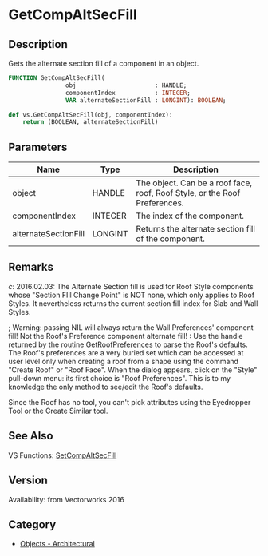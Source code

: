 # GetCompAltSecFill

## Description
Gets the alternate section fill of a component in an object.

```pascal
FUNCTION GetCompAltSecFill(
				obj                      : HANDLE;
				componentIndex           : INTEGER;
				VAR alternateSectionFill : LONGINT): BOOLEAN;
```

```python
def vs.GetCompAltSecFill(obj, componentIndex):
    return (BOOLEAN, alternateSectionFill)
```

## Parameters
|Name|Type|Description|
|---|---|---|
|object|HANDLE|The object. Can be a roof face, roof, Roof Style, or the Roof Preferences.|
|componentIndex|INTEGER|The index of the component.|
|alternateSectionFill|LONGINT|Returns the alternate section fill of the component.|

## Remarks
*_c_*: 2016.02.03:  The Alternate Section fill is used for Roof Style components whose "Section FIll Change Point" is NOT none, which only applies to Roof Styles. It nevertheless returns the current section fill index for Slab and Wall Styles. 

; Warning: passing NIL will always return the Wall Preferences' component fill! Not the Roof's Preference component alternate fill!
: Use the handle returned by the routine [GetRoofPreferences](GetRoofPreferences.md) to parse the Roof's defaults. 
The Roof's preferences are a very buried set which can be accessed at user level only when creating a roof from a shape using the command "Create Roof" or "Roof Face". When the dialog appears, click on the "Style" pull-down menu: its first choice is "Roof Preferences". This is to my knowledge the only method to see/edit the Roof's defaults. 

Since the Roof has no tool, you can't pick attributes using the Eyedropper Tool or the Create Similar tool.

## See Also
VS Functions:
[SetCompAltSecFill](SetCompAltSecFill.md)

## Version
Availability: from Vectorworks 2016

## Category
* [Objects - Architectural](../Categories/Objects%20-%20Architectural.md)
